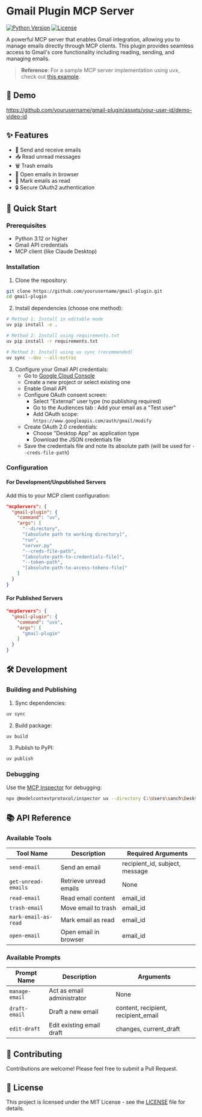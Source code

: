 # Gmail Plugin MCP Server

[![Python Version](https://img.shields.io/badge/python-3.12+-blue.svg)](https://www.python.org/downloads/)
[![License](https://img.shields.io/badge/license-MIT-green.svg)](LICENSE)

A powerful MCP server that enables Gmail integration, allowing you to manage emails directly through MCP clients. This plugin provides seamless access to Gmail's core functionality including reading, sending, and managing emails.

> **Reference**: For a sample MCP server implementation using uvx, check out [this example](https://github.com/modelcontextprotocol/uvx/tree/main/examples/sample-mcp-server).

## 🎥 Demo

https://github.com/yourusername/gmail-plugin/assets/your-user-id/demo-video-id

## ✨ Features

- 📧 Send and receive emails
- 📥 Read unread messages
- 🗑️ Trash emails
- 📱 Open emails in browser
- 📝 Mark emails as read
- 🔒 Secure OAuth2 authentication

## 🚀 Quick Start

### Prerequisites

- Python 3.12 or higher
- Gmail API credentials
- MCP client (like Claude Desktop)

### Installation

1. Clone the repository:
```bash
git clone https://github.com/yourusername/gmail-plugin.git
cd gmail-plugin
```

2. Install dependencies (choose one method):

```bash
# Method 1: Install in editable mode
uv pip install -e .

# Method 2: Install using requirements.txt
uv pip install -r requirements.txt

# Method 3: Install using uv sync (recommended)
uv sync --dev --all-extras
```

3. Configure your Gmail API credentials:
   - Go to [Google Cloud Console](https://console.cloud.google.com)
   - Create a new project or select existing one
   - Enable Gmail API
   - Configure OAuth consent screen:
     - Select "External" user type (no publishing required)
     - Go to the Audiences tab : Add your email as a "Test user"
     - Add OAuth scope: `https://www.googleapis.com/auth/gmail/modify` 
   - Create OAuth 2.0 credentials:
     - Choose "Desktop App" as application type
     - Download the JSON credentials file  
   - Save the credentials file and note its absolute path (will be used for `--creds-file-path`)

### Configuration

#### For Development/Unpublished Servers

Add this to your MCP client configuration:

```json
"mcpServers": {
  "gmail-plugin": {
    "command": "uv",
    "args": [
      "--directory",
      "[absolute path to working directory]",
      "run",
      "server.py"
      "--creds-file-path",
      "[absolute-path-to-credentials-file]",
      "--token-path",
      "[absolute-path-to-access-tokens-file]"
    ]
  }
}
```

#### For Published Servers

```json
"mcpServers": {
  "gmail-plugin": {
    "command": "uvx",
    "args": [
      "gmail-plugin"
    ]
  }
}
```

## 🛠️ Development

### Building and Publishing

1. Sync dependencies:
```bash
uv sync
```

2. Build package:
```bash
uv build
```

3. Publish to PyPI:
```bash
uv publish
```

### Debugging

Use the [MCP Inspector](https://github.com/modelcontextprotocol/inspector) for debugging:

```bash
npx @modelcontextprotocol/inspector uv --directory C:\Users\sanch\Desktop\gmail_plugin\gmail-plugin run gmail-plugin
```

## 📚 API Reference

### Available Tools

| Tool Name | Description | Required Arguments |
|-----------|-------------|-------------------|
| `send-email` | Send an email | recipient_id, subject, message |
| `get-unread-emails` | Retrieve unread emails | None |
| `read-email` | Read email content | email_id |
| `trash-email` | Move email to trash | email_id |
| `mark-email-as-read` | Mark email as read | email_id |
| `open-email` | Open email in browser | email_id |

### Available Prompts

| Prompt Name | Description | Arguments |
|-------------|-------------|-----------|
| `manage-email` | Act as email administrator | None |
| `draft-email` | Draft a new email | content, recipient, recipient_email |
| `edit-draft` | Edit existing email draft | changes, current_draft |

## 🤝 Contributing

Contributions are welcome! Please feel free to submit a Pull Request.

## 📄 License

This project is licensed under the MIT License - see the [LICENSE](LICENSE) file for details.